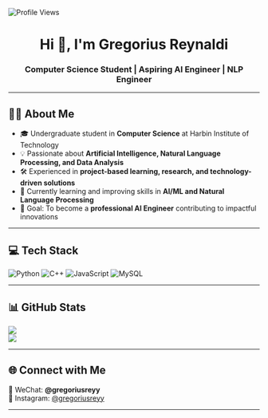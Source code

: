 ![Profile Views](https://komarev.com/ghpvc/?username=GregReynaldi&label=Profile%20Views&color=0e75b6&style=flat)

<h1 align="center">Hi 👋, I'm Gregorius Reynaldi</h1>
<h3 align="center">Computer Science Student | Aspiring AI Engineer | NLP Engineer</h3>

---

## 👨‍💻 About Me
- 🎓 Undergraduate student in **Computer Science** at Harbin Institute of Technology
- 💡 Passionate about **Artificial Intelligence, Natural Language Processing, and Data Analysis**  
- 🛠 Experienced in **project-based learning, research, and technology-driven solutions**  
- 🌱 Currently learning and improving skills in **AI/ML and Natural Language Processing**  
- 🎯 Goal: To become a **professional AI Engineer** contributing to impactful innovations   

---

## 💻 Tech Stack
![Python](https://img.shields.io/badge/Python-3776AB.svg?style=for-the-badge&logo=python&logoColor=white)
![C++](https://img.shields.io/badge/C++-%2300599C.svg?style=for-the-badge&logo=c%2B%2B&logoColor=white)
![JavaScript](https://img.shields.io/badge/JavaScript-%23323330.svg?style=for-the-badge&logo=javascript&logoColor=%23F7DF1E)
![MySQL](https://img.shields.io/badge/MySQL-%2300f.svg?style=for-the-badge&logo=mysql&logoColor=white)

---

## 📊 GitHub Stats
![](https://github-readme-stats.vercel.app/api?username=yourusername&theme=default&hide_border=false&include_all_commits=true&count_private=true)  
![](https://github-readme-stats.vercel.app/api/top-langs/?username=yourusername&theme=default&hide_border=false&layout=compact)

---

## 🌐 Connect with Me
📱 WeChat: **@gregoriusreyy**  
📸 Instagram: [@gregoriusreyy](https://instagram.com/gregoriusreyy)  

---
